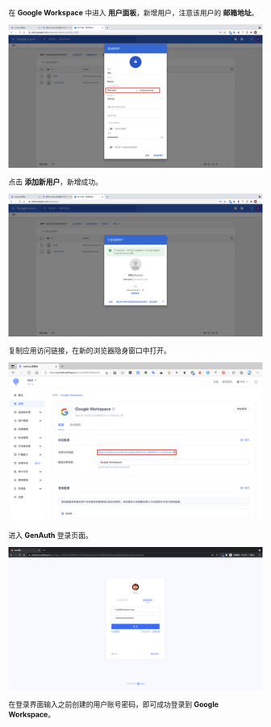 <IntegrationDetailCard title="体验登录">

在 **Google Workspace** 中进入 **用户面板**，新增用户，注意该用户的 **邮箱地址**。

<img src="../../images/integration/google-workspace/3-1.png" class="md-img-padding" />

点击 **添加新用户**，新增成功。

<img src="../../images/integration/google-workspace/3-2.png" class="md-img-padding" />

复制应用访问链接，在新的浏览器隐身窗口中打开。

<img src="../../images/integration/google-workspace/3-4.png" class="md-img-padding" />

进入 **GenAuth** 登录页面。

<img src="../../images/integration/google-workspace/3-3.png" class="md-img-padding" />

在登录界面输入之前创建的用户账号密码，即可成功登录到 **Google Workspace**。

</IntegrationDetailCard>
